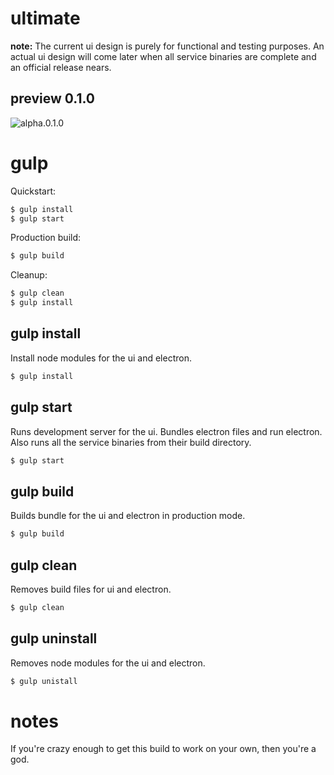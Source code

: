 # ultimate

**note:** The current ui design is purely for functional and testing purposes. An actual ui design will come later when all
service binaries are complete and an official release nears.

## preview 0.1.0
![alpha.0.1.0](https://raw.githubusercontent.com/greenmochi/ultimate/master/screenshots/alpha.0.1.0.png)

# gulp

Quickstart:

```bash
$ gulp install
$ gulp start
```

Production build:
```bash
$ gulp build
```

Cleanup:

```bash
$ gulp clean
$ gulp install
```

## gulp install

Install node modules for the ui and electron.

```bash
$ gulp install
```

## gulp start

Runs development server for the ui. Bundles electron files and run electron. Also runs all the service binaries from their build directory.

```bash
$ gulp start
```

## gulp build

Builds bundle for the ui and electron in production mode.

```bash
$ gulp build
```

## gulp clean

Removes build files for ui and electron.

```bash
$ gulp clean
```

## gulp uninstall

Removes node modules for the ui and electron.

```bash
$ gulp unistall
```

# notes
If you're crazy enough to get this build to work on your own, then you're a god.